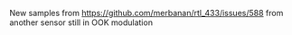 New samples from https://github.com/merbanan/rtl_433/issues/588
from another sensor still in OOK modulation
